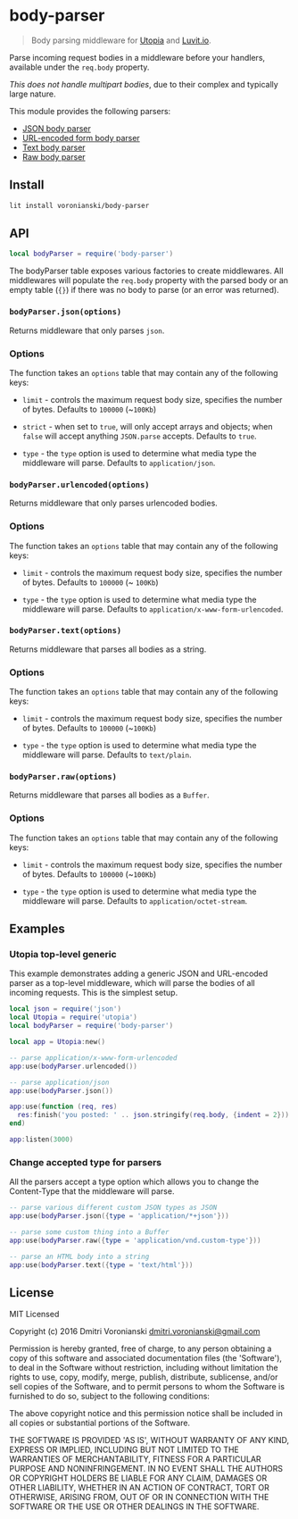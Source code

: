 # body-parser

> Body parsing middleware for [Utopia](https://github.com/luvitrocks/utopia) and [Luvit.io](https://luvit.io). 

Parse incoming request bodies in a middleware before your handlers, available under the `req.body` property.

_This does not handle multipart bodies_, due to their complex and typically large nature.

This module provides the following parsers:

- [JSON body parser](https://github.com/luvitrocks/body-parser#bodyparserjsonoptions)
- [URL-encoded form body parser](https://github.com/luvitrocks/body-parser#bodyparserurlencodedoptions)
- [Text body parser](https://github.com/luvitrocks/body-parser#bodyparsertextoptions)
- [Raw body parser](https://github.com/luvitrocks/body-parser#bodyparserrawoptions)

## Install

```bash
lit install voronianski/body-parser
```

## API

```lua
local bodyParser = require('body-parser')
```

The bodyParser table exposes various factories to create middlewares. All middlewares will populate the `req.body` property with the parsed body or an empty table (`{}`) if there was no body to parse (or an error was returned).

### `bodyParser.json(options)`

Returns middleware that only parses `json`.

### Options

The function takes an `options` table that may contain any of
the following keys:

- `limit` - controls the maximum request body size, specifies the number of bytes. Defaults to `100000` (~`100Kb`)

- `strict` - when set to `true`, will only accept arrays and objects; when `false` will accept anything `JSON.parse` accepts. Defaults to `true`.

- `type` - the `type` option is used to determine what media type the middleware will parse. Defaults to `application/json`.

### `bodyParser.urlencoded(options)`

Returns middleware that only parses urlencoded bodies.

### Options

The function takes an `options` table that may contain any of
the following keys:

- `limit` - controls the maximum request body size, specifies the number of bytes. Defaults to `100000` (~ `100Kb`)

- `type` - the `type` option is used to determine what media type the middleware will parse. Defaults to `application/x-www-form-urlencoded`.

### `bodyParser.text(options)`

Returns middleware that parses all bodies as a string.

### Options

The function takes an `options` table that may contain any of
the following keys:

- `limit` - controls the maximum request body size, specifies the number of bytes. Defaults to `100000` (~`100Kb`)

- `type` - the `type` option is used to determine what media type the middleware will parse. Defaults to `text/plain`.

### `bodyParser.raw(options)`

Returns middleware that parses all bodies as a `Buffer`.

### Options

The function takes an `options` table that may contain any of
the following keys:

- `limit` - controls the maximum request body size, specifies the number of bytes. Defaults to `100000` (~`100Kb`)

- `type` - the `type` option is used to determine what media type the middleware will parse. Defaults to `application/octet-stream`.

## Examples

### Utopia top-level generic

This example demonstrates adding a generic JSON and URL-encoded parser as a top-level middleware, which will parse the bodies of all incoming requests. This is the simplest setup.

```lua
local json = require('json')
local Utopia = require('utopia')
local bodyParser = require('body-parser')

local app = Utopia:new()

-- parse application/x-www-form-urlencoded
app:use(bodyParser.urlencoded())

-- parse application/json
app:use(bodyParser.json())

app:use(function (req, res)
  res:finish('you posted: ' .. json.stringify(req.body, {indent = 2}))
end)

app:listen(3000)
```

### Change accepted type for parsers

All the parsers accept a type option which allows you to change the Content-Type that the middleware will parse.

```lua
-- parse various different custom JSON types as JSON
app:use(bodyParser.json({type = 'application/*+json'}))

-- parse some custom thing into a Buffer
app:use(bodyParser.raw({type = 'application/vnd.custom-type'}))

-- parse an HTML body into a string
app:use(bodyParser.text({type = 'text/html'}))
```

## License

MIT Licensed

Copyright (c) 2016 Dmitri Voronianski [dmitri.voronianski@gmail.com](mailto:dmitri.voronianski@gmail.com)

Permission is hereby granted, free of charge, to any person obtaining
a copy of this software and associated documentation files (the
'Software'), to deal in the Software without restriction, including
without limitation the rights to use, copy, modify, merge, publish,
distribute, sublicense, and/or sell copies of the Software, and to
permit persons to whom the Software is furnished to do so, subject to
the following conditions:

The above copyright notice and this permission notice shall be
included in all copies or substantial portions of the Software.

THE SOFTWARE IS PROVIDED 'AS IS', WITHOUT WARRANTY OF ANY KIND,
EXPRESS OR IMPLIED, INCLUDING BUT NOT LIMITED TO THE WARRANTIES OF
MERCHANTABILITY, FITNESS FOR A PARTICULAR PURPOSE AND NONINFRINGEMENT.
IN NO EVENT SHALL THE AUTHORS OR COPYRIGHT HOLDERS BE LIABLE FOR ANY
CLAIM, DAMAGES OR OTHER LIABILITY, WHETHER IN AN ACTION OF CONTRACT,
TORT OR OTHERWISE, ARISING FROM, OUT OF OR IN CONNECTION WITH THE
SOFTWARE OR THE USE OR OTHER DEALINGS IN THE SOFTWARE.
